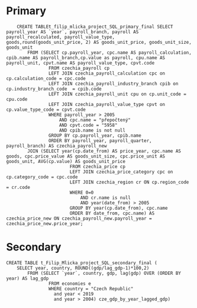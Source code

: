 # Primary
        CREATE TABLEt_filip_mlicka_project_SQL_primary_final SELECT payroll_year AS `year`, payroll_branch, payroll AS payroll_recalculated, payroll_value_type, goods,round(goods_unit_price, 2) AS goods_unit_price, goods_unit_size, goods_unit
            FROM (SELECT cp.payroll_year, cpc.name AS payroll_calculation, cpib.name AS payroll_branch,cp.value as payroll, cpu.name AS payroll_unit, cpvt.name AS payroll_value_type, cpvt.code
                    FROM czechia_payroll cp
                    LEFT JOIN czechia_payroll_calculation cpc on  cp.calculation_code = cpc.code
                    LEFT JOIN czechia_payroll_industry_branch cpib on cp.industry_branch_code  = cpib.code
                    LEFT JOIN czechia_payroll_unit cpu on cp.unit_code = cpu.code 
                    LEFT JOIN czechia_payroll_value_type cpvt on cp.value_type_code = cpvt.code
                    WHERE payroll_year > 2005
                        AND cpc.name = "přepočtený"
                        AND cpvt.code = "5958"
                        AND cpib.name is not null
                    GROUP BY cp.payroll_year, cpib.name
                    ORDER BY payroll_year, payroll_quarter, payroll_branch) AS czechia_payroll_new
            JOIN (SELECT year(cp.date_from) AS price_year, cpc.name AS goods, cpc.price_value AS goods_unit_size, cpc.price_unit AS goods_unit, AVG(cp.value) AS goods_unit_price 
                            FROM czechia_price cp
                            LEFT JOIN czechia_price_category cpc on cp.category_code = cpc.code 
                            LEFT JOIN czechia_region cr ON cp.region_code = cr.code 
                            WHERE 0=0
                                AND cr.name is null
                                AND year(date_from) > 2005
                            GROUP BY year(cp.date_from), cpc.name
                            ORDER BY date_from, cpc.name) AS czechia_price_new ON czechia_payroll_new.payroll_year = czechia_price_new.price_year;


# Secondary
    CREATE TABLE t_Filip_Mlicka_project_SQL_secondary_final (
        SELECT year, country, ROUND((gdp/lag_gdp-1)*100,2)
            FROM (SELECT `year`, country, gdp, lag(gdp) OVER (ORDER BY year) AS lag_gdp
                    FROM economies e 
                    WHERE country = "Czech Republic" 
                      and year < 2019 
                      and year > 2004) cze_gdp_by_year_lagged_gdp)
